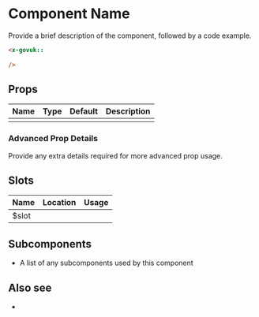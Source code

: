 # Component Name

Provide a brief description of the component, followed by a code example.

```html
<x-govuk::
    
/>
```

## Props

| Name | Type | Default | Description |
| ---- | ---- | ------- | ----------- |
|  |  |  |  |

### Advanced Prop Details

Provide any extra details required for more advanced prop usage.

## Slots

| Name  | Location | Usage |
| ----- | -------- | ----- |
| $slot |  |  |

## Subcomponents

* A list of any subcomponents used by this component

## Also see

* [](.md)
